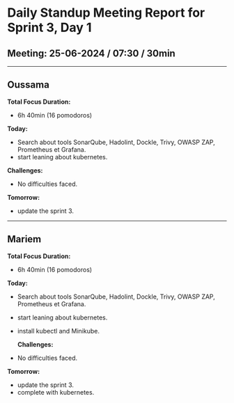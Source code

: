 # Daily Standup Meeting Report for Sprint 3, Day 1

## Meeting: 25-06-2024 / 07:30 / 30min

---

## Oussama

**Total Focus Duration:**

- 6h 40min (16 pomodoros)

**Today:**

- Search about tools SonarQube, Hadolint, Dockle, Trivy, OWASP ZAP, Prometheus et Grafana.
- start leaning about kubernetes.

**Challenges:**

- No difficulties faced.

**Tomorrow:**

- update the sprint 3.


---

## Mariem

**Total Focus Duration:**

- 6h 40min (16 pomodoros)

**Today:**

- Search about tools SonarQube, Hadolint, Dockle, Trivy, OWASP ZAP, Prometheus et Grafana.
- start leaning about kubernetes.
- install kubectl and Minikube.

  **Challenges:**

- No difficulties faced.

**Tomorrow:**

- update the sprint 3.
- complete with kubernetes.
